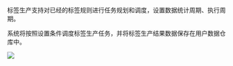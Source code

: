 标签生产支持对已经的标签规则进行任务规划和调度，设置数据统计周期、执行周期。

系统将按照设置条件调度标签生产任务，并将标签生产结果数据保存在用户数据仓库中。

![](https://img1.jcloudcs.com/cms/1a8f3805-7864-4652-bad6-e286e12f4f0420170517205554.png)